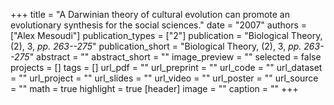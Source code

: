 +++
title = "A Darwinian theory of cultural evolution can promote an evolutionary synthesis for the social sciences."
date = "2007"
authors = ["Alex Mesoudi"]
publication_types = ["2"]
publication = "Biological Theory, (2), 3, _pp. 263--275_"
publication_short = "Biological Theory, (2), 3, _pp. 263--275_"
abstract = ""
abstract_short = ""
image_preview = ""
selected = false
projects = []
tags = []
url_pdf = ""
url_preprint = ""
url_code = ""
url_dataset = ""
url_project = ""
url_slides = ""
url_video = ""
url_poster = ""
url_source = ""
math = true
highlight = true
[header]
image = ""
caption = ""
+++
